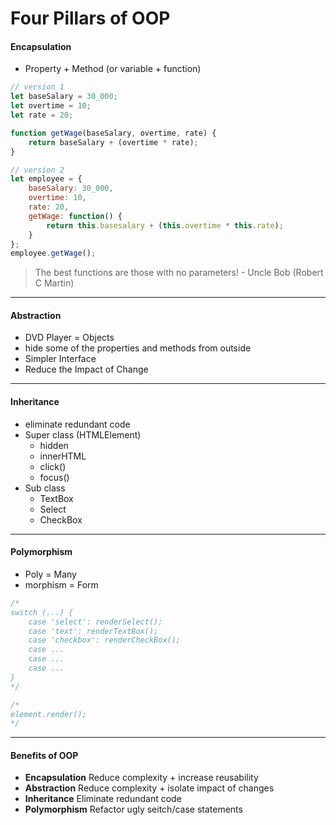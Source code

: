 # Four Pillars of OOP

#### Encapsulation
- Property + Method (or variable + function)
```javascript
// version 1
let baseSalary = 30_000;
let overtime = 10;
let rate = 20;

function getWage(baseSalary, overtime, rate) {
    return baseSalary + (overtime * rate);
}

// version 2
let employee = {
    baseSalary: 30_000,
    overtime: 10,
    rate: 20,
    getWage: function() {
        return this.basesalary + (this.overtime * this.rate);
    }
};
employee.getWage();

```

> The best functions are those with no parameters! - Uncle Bob (Robert C Martin)

---

#### Abstraction
- DVD Player = Objects
- hide some of the properties and methods from outside
- Simpler Interface
- Reduce the Impact of Change

---

#### Inheritance
- eliminate redundant code
- Super class (HTMLElement)
  - hidden
  - innerHTML
  - click()
  - focus()
- Sub class
  - TextBox
  - Select
  - CheckBox

---

#### Polymorphism
- Poly = Many
- morphism = Form

```javascript
/*
switch (...) {
    case 'select': renderSelect();
    case 'text': renderTextBox();
    case 'checkbox': renderCheckBox();
    case ...
    case ...
    case ...
}
*/

/*
element.render();
*/
```
---

#### Benefits of OOP
- **Encapsulation** Reduce complexity + increase reusability
- **Abstraction** Reduce complexity + isolate impact of changes
- **Inheritance** Eliminate redundant code
- **Polymorphism** Refactor ugly seitch/case statements


